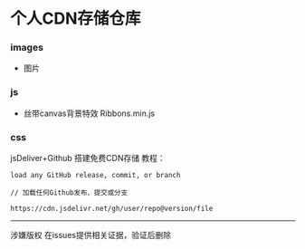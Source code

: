 # 个人CDN存储仓库

### images

* 图片

### js
* 丝带canvas背景特效 Ribbons.min.js

### css







jsDeliver+Github 搭建免费CDN存储 教程：

```shell
load any GitHub release, commit, or branch

// 加载任何Github发布、提交或分支

https://cdn.jsdelivr.net/gh/user/repo@version/file
```





<hr>
涉嫌版权 在issues提供相关证据，验证后删除

